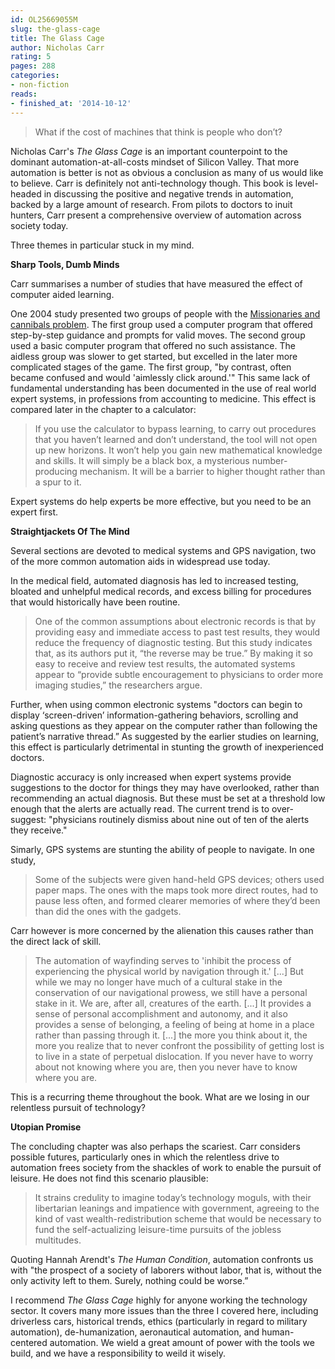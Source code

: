 ```yaml
---
id: OL25669055M
slug: the-glass-cage
title: The Glass Cage
author: Nicholas Carr
rating: 5
pages: 288
categories:
- non-fiction
reads:
- finished_at: '2014-10-12'
---
```

<blockquote>What if the cost of machines that think is people who don’t?</blockquote>


Nicholas Carr's <em>The Glass Cage</em> is an important counterpoint to the dominant automation-at-all-costs mindset of Silicon Valley. That more automation is better is not as obvious a conclusion as many of us would like to believe. Carr is definitely not anti-technology though. This book is level-headed in discussing the positive and negative trends in automation, backed by a large amount of research. From pilots to doctors to inuit hunters, Carr present a comprehensive overview of automation across society today.

Three themes in particular stuck in my mind.

<b>Sharp Tools, Dumb Minds</b>

Carr summarises a number of studies that have measured the effect of computer aided learning.

One 2004 study presented two groups of people with the <a href="https://en.wikipedia.org/wiki/Missionaries_and_cannibals_problem" rel="nofollow noopener">Missionaries and cannibals problem</a>. The first group used a computer program that offered step-by-step guidance and prompts for valid moves. The second group used a basic computer program that offered no such assistance. The aidless group was slower to get started, but excelled in the later more complicated stages of the game. The first group, "by contrast, often became confused and would 'aimlessly click around.'" This same lack of fundamental understanding has been documented in the use of real world expert systems, in professions from accounting to medicine. This effect is compared later in the chapter to a calculator:

<blockquote>If you use the calculator to bypass learning, to carry out procedures that you haven’t learned and don’t understand, the tool will not open up new horizons. It won’t help you gain new mathematical knowledge and skills. It will simply be a black box, a mysterious number-producing mechanism. It will be a barrier to higher thought rather than a spur to it.</blockquote>


Expert systems do help experts be more effective, but you need to be an expert first.

<b>Straightjackets Of The Mind</b>

Several sections are devoted to medical systems and GPS navigation, two of the more common automation aids in widespread use today.

<p>In the medical field, automated diagnosis has led to increased testing, bloated and unhelpful medical records, and excess billing for procedures that would historically have been routine.</p>


<blockquote>One of the common assumptions about electronic records is that by providing easy and immediate access to past test results, they would reduce the frequency of diagnostic testing. But this study indicates that, as its authors put it, “the reverse may be true.” By making it so easy to receive and review test results, the automated systems appear to “provide subtle encouragement to physicians to order more imaging studies,” the researchers argue.</blockquote>


Further, when using common electronic systems "doctors can begin to display ‘screen-driven’ information-gathering behaviors, scrolling and asking questions as they appear on the computer rather than following the patient’s narrative thread.” As suggested by the earlier studies on learning, this effect is particularly detrimental in stunting the growth of inexperienced doctors.

Diagnostic accuracy is only increased when expert systems provide suggestions to the doctor for things they may have overlooked, rather than recommending an actual diagnosis. But these must be set at a threshold low enough that the alerts are actually read. The current trend is to over-suggest: "physicians routinely dismiss about nine out of ten of the alerts they receive." 

Simarly, GPS systems are stunting the ability of people to navigate. In one study,

<blockquote>Some of the subjects were given hand-held GPS devices; others used paper maps. The ones with the maps took more direct routes, had to pause less often, and formed clearer memories of where they’d been than did the ones with the gadgets.</blockquote>


Carr however is more concerned by the alienation this causes rather than the direct lack of skill.

<blockquote>The automation of wayfinding serves to 'inhibit the process of experiencing the physical world by navigation through it.' [...] But while we may no longer have much of a cultural stake in the conservation of our navigational prowess, we still have a personal stake in it. We are, after all, creatures of the earth. [...] It provides a sense of personal accomplishment and autonomy, and it also provides a sense of belonging, a feeling of being at home in a place rather than passing through it. [...] the more you think about it, the more you realize that to never confront the possibility of getting lost is to live in a state of perpetual dislocation. If you never have to worry about not knowing where you are, then you never have to know where you are. </blockquote>


This is a recurring theme throughout the book. What are we losing in our relentless pursuit of technology?

<b>Utopian Promise</b>

The concluding chapter was also perhaps the scariest. Carr considers possible futures, particularly ones in which the relentless drive to automation frees society from the shackles of work to enable the pursuit of leisure. He does not find this scenario plausible:

<blockquote>It strains credulity to imagine today’s technology moguls, with their libertarian leanings and impatience with government, agreeing to the kind of vast wealth-redistribution scheme that would be necessary to fund the self-actualizing leisure-time pursuits of the jobless multitudes.</blockquote>


Quoting Hannah Arendt's <em>The Human Condition</em>, automation confronts us with "the prospect of a society of laborers without labor, that is, without the only activity left to them. Surely, nothing could be worse.”

I recommend <em>The Glass Cage</em> highly for anyone working the technology sector. It covers many more issues than the three I covered here, including driverless cars, historical trends, ethics (particularly in regard to military automation), de-humanization, aeronautical automation, and human-centered automation. We wield a great amount of power with the tools we build, and we have a responsibility to weild it wisely.
